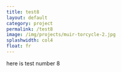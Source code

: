 ```yaml
---
title: test8
layout: default
category: project
permalink: /test8
image: /img/projects/muir-torcycle-2.jpg
splashwidth: col4
float: fr
---
```


here is test number 8